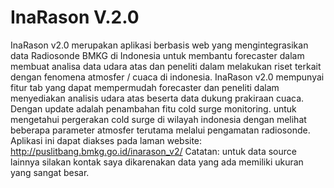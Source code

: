 # InaRason V.2.0
InaRason v2.0 merupakan aplikasi berbasis web yang mengintegrasikan data Radiosonde BMKG di Indonesia untuk membantu forecaster dalam membuat analisa data udara atas dan peneliti dalam melakukan riset terkait dengan fenomena atmosfer / cuaca di indonesia. InaRason v2.0 mempunyai fitur tab yang dapat mempermudah forecaster dan peneliti dalam menyediakan analisis udara atas beserta data dukung prakiraan cuaca. Dengan update adalah penambahan fitu cold surge monitoring. untuk mengetahui pergerakan cold surge di wilayah indonesia dengan melihat beberapa parameter atmosfer terutama melalui pengamatan radiosonde.
Aplikasi ini dapat diakses pada laman website: http://puslitbang.bmkg.go.id/inarason_v2/
Catatan: untuk data source lainnya silakan kontak saya dikarenakan data yang ada memiliki ukuran yang sangat besar.
